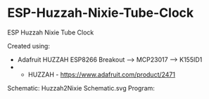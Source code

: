 # ESP-Huzzah-Nixie-Tube-Clock
ESP Huzzah Nixie Tube Clock

Created using:
- Adafruit HUZZAH ESP8266 Breakout --> MCP23017 --> K155ID1
- - HUZZAH - https://www.adafruit.com/product/2471

Schematic:  Huzzah2Nixie Schematic.svg
Program:    

